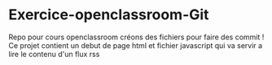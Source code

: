 # Exercice-openclassroom-Git
Repo pour cours openclassroom créons des fichiers pour faire des commit ! 
Ce projet contient un debut de page html et fichier javascript qui va servir a lire le contenu d'un flux rss
